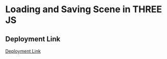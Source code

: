 # Loading and Saving Scene in THREE JS

## Deployment Link

[Deployment Link](https://prnndk.github.io/threejs-saving-and-loading-scene/)
